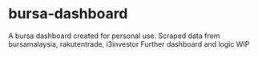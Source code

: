 # bursa-dashboard

A bursa dashboard created for personal use.
Scraped data from bursamalaysia, rakutentrade, i3investor
Further dashboard and logic WIP